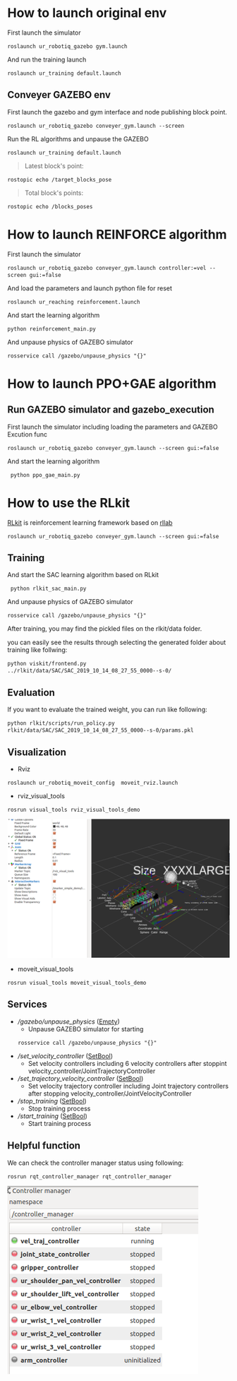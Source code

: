# How to launch original env
 First launch the simulator
  
  ``` 
  roslaunch ur_robotiq_gazebo gym.launch
  ```
 
 And run the training launch
  ```
  roslaunch ur_training default.launch
  ```

## Conveyer GAZEBO env

First launch the gazebo and gym interface and node publishing block point.
 ```
 roslaunch ur_robotiq_gazebo conveyer_gym.launch --screen
 ```
 
 Run the RL algorithms and unpause the GAZEBO
  ```
  roslaunch ur_training default.launch
  ```
 

> Latest block's point:
``` 
rostopic echo /target_blocks_pose
```

> Total block's points:
``` 
rostopic echo /blocks_poses 
```


# How to launch REINFORCE algorithm
 First launch the simulator
  
  ``` 
roslaunch ur_robotiq_gazebo conveyer_gym.launch controller:=vel --screen gui:=false
  ```
 
 And load the parameters and launch python file for reset
  ```
roslaunch ur_reaching reinforcement.launch
  ```

 And start the learning algorithm 
  ```
python reinforcement_main.py 
  ```

 And unpause physics of GAZEBO simulator
 ```
 rosservice call /gazebo/unpause_physics "{}"
 ```



# How to launch PPO+GAE algorithm

## Run GAZEBO simulator and gazebo_execution 
First launch the simulator including loading the parameters and GAZEBO Excution func
```
roslaunch ur_robotiq_gazebo conveyer_gym.launch --screen gui:=false
```

 And start the learning algorithm 
 ```
  python ppo_gae_main.py
 ```


# How to use the RLkit 
[RLkit](https://github.com/vitchyr/rlkit) is reinforcement learning framework based on [rllab](https://github.com/rll/rllab)

```
roslaunch ur_robotiq_gazebo conveyer_gym.launch --screen gui:=false
```

## Training
 And start the SAC learning algorithm based on RLkit
 ```
  python rlkit_sac_main.py
 ```

 And unpause physics of GAZEBO simulator
 ```
 rosservice call /gazebo/unpause_physics "{}"
 ```
 
 After training, you may find the pickled files on the rlkit/data folder.
 
 you can easily see the results through selecting the generated folder about training like follwing:
 
 ```
 python viskit/frontend.py ../rlkit/data/SAC/SAC_2019_10_14_08_27_55_0000--s-0/
```

## Evaluation

If you want to evaluate the trained weight, you can run like following:
```
python rlkit/scripts/run_policy.py rlkit/data/SAC/SAC_2019_10_14_08_27_55_0000--s-0/params.pkl 
```


## Visualization

- Rviz
```
roslaunch ur_robotiq_moveit_config  moveit_rviz.launch 
```

- rviz_visual_tools
```
rosrun visual_tools rviz_visual_tools_demo
```

![Visualization](../images/rviz_visual_tools.png)

- moveit_visual_tools
```
rosrun visual_tools moveit_visual_tools_demo
```




## Services

- _/gazebo/unpause_physics_ ([Empty](http://docs.ros.org/melodic/api/std_srvs/html/srv/Empty.html))
  - Unpause GAZEBO simulator for starting
  ```
  rosservice call /gazebo/unpause_physics "{}"
  ```
- _/set_velocity_controller_ ([SetBool](http://docs.ros.org/melodic/api/std_srvs/html/srv/SetBool.html))
  -  Set velocity controllers including 6 velocity controllers after stoppint velocity_controller/JointTrajectoryController
- _/set_trajectory_velocity_controller_ ([SetBool](http://docs.ros.org/melodic/api/std_srvs/html/srv/SetBool.html))
  -  Set velocity trajectory controller including Joint trajectory controllers after stopping velocity_controller/JointVelocityController
- _/stop_training_ ([SetBool](http://docs.ros.org/melodic/api/std_srvs/html/srv/SetBool.html))
  -  Stop training process
- _/start_training_ ([SetBool](http://docs.ros.org/melodic/api/std_srvs/html/srv/SetBool.html))
  -  Start training process


## Helpful function
We can check the controller manager status using following:
```
rosrun rqt_controller_manager rqt_controller_manager
```


![controller manager](../images/controller_manager.png)
